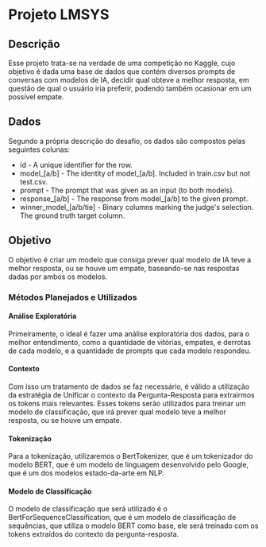 Projeto LMSYS
================
## Descrição
Esse projeto trata-se na verdade de uma competição no Kaggle, cujo objetivo é dada uma base de dados que contém diversos prompts de conversas com modelos de IA, decidir qual obteve a melhor resposta, em questão de qual o usuário iria preferir, podendo também ocasionar em um possível empate.

## Dados
Segundo a própria descrição do desafio, os dados são compostos pelas seguintes colunas:
*   id - A unique identifier for the row.
*   model_[a/b] - The identity of model_[a/b]. Included in train.csv but not test.csv.
*   prompt - The prompt that was given as an input (to both models).
*   response_[a/b] - The response from model_[a/b] to the given prompt.
*   winner_model_[a/b/tie] - Binary columns marking the judge's selection. The ground truth target column.

## Objetivo
O objetivo é criar um modelo que consiga prever qual modelo de IA teve a melhor resposta, ou se houve um empate, baseando-se nas respostas dadas por ambos os modelos.

### Métodos Planejados e Utilizados
#### Análise Exploratória
Primeiramente, o ideal é fazer uma análise exploratória dos dados, para o melhor entendimento, como a quantidade de vitórias, empates, e derrotas de cada modelo, e a quantidade de prompts que cada modelo respondeu.
#### Contexto
Com isso um tratamento de dados se faz necessário, é válido a utilização da estratégia de Unificar o contexto da Pergunta-Resposta para extrairmos os tokens mais relevantes.
Esses tokens serão utilizados para treinar um modelo de classificação, que irá prever qual modelo teve a melhor resposta, ou se houve um empate.
#### Tokenização 
Para a tokenização, utilizaremos o BertTokenizer, que é um tokenizador do modelo BERT, que é um modelo de linguagem desenvolvido pelo Google, que é um dos modelos estado-da-arte em NLP. 
#### Modelo de Classificação
O modelo de classificação que será utilizado é o BertForSequenceClassification, que é um modelo de classificação de sequências, que utiliza o modelo BERT como base, ele será treinado com os tokens extraídos do contexto da pergunta-resposta.